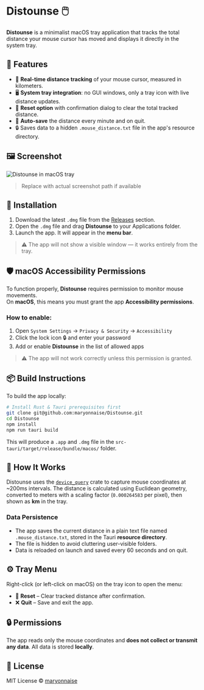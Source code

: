 # Distounse 🖱️

**Distounse** is a minimalist macOS tray application that tracks the total distance your mouse cursor has moved and displays it directly in the system tray.

## 🧭 Features

- 📏 **Real-time distance tracking** of your mouse cursor, measured in kilometers.
- 🖥️ **System tray integration**: no GUI windows, only a tray icon with live distance updates.
- 🧼 **Reset option** with confirmation dialog to clear the total tracked distance.
- 💾 **Auto-save** the distance every minute and on quit.
- 🔒 Saves data to a hidden `.mouse_distance.txt` file in the app's resource directory.

## 🖼️ Screenshot

![Distounse in macOS tray](./screenshot.png)

> Replace with actual screenshot path if available

## 🚀 Installation

1. Download the latest `.dmg` file from the [Releases](https://github.com/maryonnaise/Distounse/releases) section.
2. Open the `.dmg` file and drag **Distounse** to your Applications folder.
3. Launch the app. It will appear in the **menu bar**.

> ⚠️ The app will not show a visible window — it works entirely from the tray.

## 🛡️ macOS Accessibility Permissions

To function properly, **Distounse** requires permission to monitor mouse movements.  
On **macOS**, this means you must grant the app **Accessibility permissions**.

### How to enable:
1. Open `System Settings` → `Privacy & Security` → `Accessibility`
2. Click the lock icon 🔒 and enter your password
3. Add or enable **Distounse** in the list of allowed apps

> ⚠️ The app will not work correctly unless this permission is granted.


## 📦 Build Instructions

To build the app locally:

```bash
# Install Rust & Tauri prerequisites first
git clone git@github.com:maryonnaise/Distounse.git
cd Distounse
npm install
npm run tauri build
```

This will produce a `.app` and `.dmg` file in the `src-tauri/target/release/bundle/macos/` folder.

## 🧠 How It Works

Distounse uses the [`device_query`](https://docs.rs/device_query/) crate to capture mouse coordinates at ~200ms intervals. The distance is calculated using Euclidean geometry, converted to meters with a scaling factor (`0.000264583` per pixel), then shown as **km** in the tray.

### Data Persistence

- The app saves the current distance in a plain text file named `.mouse_distance.txt`, stored in the Tauri **resource directory**.
- The file is hidden to avoid cluttering user-visible folders.
- Data is reloaded on launch and saved every 60 seconds and on quit.

## ⚙️ Tray Menu

Right-click (or left-click on macOS) on the tray icon to open the menu:

- 🔁 **Reset** – Clear tracked distance after confirmation.
- ❌ **Quit** – Save and exit the app.

## 🔒 Permissions

The app reads only the mouse coordinates and **does not collect or transmit any data**. All data is stored **locally**.

## 📜 License

MIT License © [maryonnaise](https://github.com/maryonnaise)
